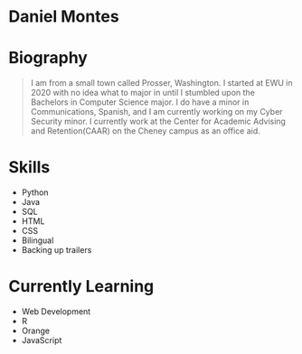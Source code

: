 # Daniel Montes

# Biography
<blockquote>I am from a small town called Prosser, Washington. I started at EWU in 2020 with no idea what to major in until I stumbled upon the Bachelors in Computer Science major. I do have a minor in Communications, Spanish, and I am currently working on my Cyber Security minor. I currently work at the Center for Academic Advising and Retention(CAAR) on the Cheney campus as an office aid.</blockquote>

# Skills
- Python
- Java
- SQL
- HTML
- CSS
- Bilingual 
- Backing up trailers

# Currently Learning
- Web Development
- R
- Orange
- JavaScript

<!--
**danielmontes23/danielmontes23** is a ✨ _special_ ✨ repository because its `README.md` (this file) appears on your GitHub profile.

Here are some ideas to get you started:

- 🔭 I’m currently working on ...
- 🌱 I’m currently learning ...
- 👯 I’m looking to collaborate on ...
- 🤔 I’m looking for help with ...
- 💬 Ask me about ...
- 📫 How to reach me: ...
- 😄 Pronouns: ...
- ⚡ Fun fact: ...
-->
